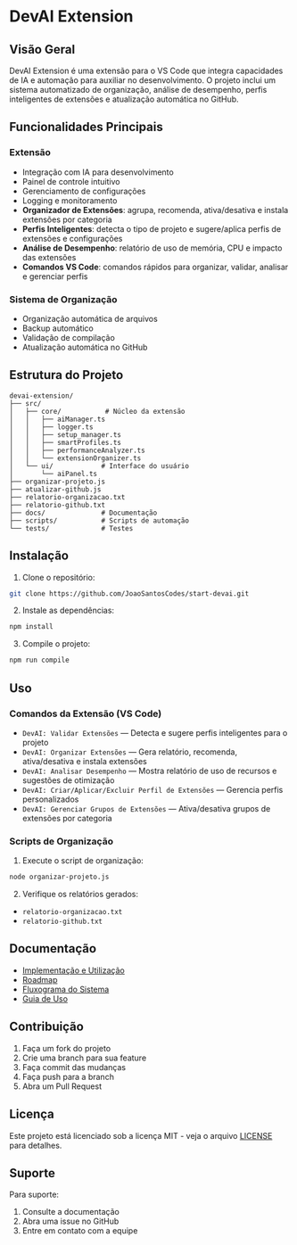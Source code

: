 # DevAI Extension

## Visão Geral

DevAI Extension é uma extensão para o VS Code que integra capacidades de IA e automação para auxiliar no desenvolvimento. O projeto inclui um sistema automatizado de organização, análise de desempenho, perfis inteligentes de extensões e atualização automática no GitHub.

## Funcionalidades Principais

### Extensão

-   Integração com IA para desenvolvimento
-   Painel de controle intuitivo
-   Gerenciamento de configurações
-   Logging e monitoramento
-   **Organizador de Extensões**: agrupa, recomenda, ativa/desativa e instala extensões por categoria
-   **Perfis Inteligentes**: detecta o tipo de projeto e sugere/aplica perfis de extensões e configurações
-   **Análise de Desempenho**: relatório de uso de memória, CPU e impacto das extensões
-   **Comandos VS Code**: comandos rápidos para organizar, validar, analisar e gerenciar perfis

### Sistema de Organização

-   Organização automática de arquivos
-   Backup automático
-   Validação de compilação
-   Atualização automática no GitHub

## Estrutura do Projeto

```
devai-extension/
├── src/
│   ├── core/           # Núcleo da extensão
│   │   ├── aiManager.ts
│   │   ├── logger.ts
│   │   ├── setup_manager.ts
│   │   ├── smartProfiles.ts
│   │   ├── performanceAnalyzer.ts
│   │   └── extensionOrganizer.ts
│   └── ui/            # Interface do usuário
│       └── aiPanel.ts
├── organizar-projeto.js
├── atualizar-github.js
├── relatorio-organizacao.txt
├── relatorio-github.txt
├── docs/              # Documentação
├── scripts/           # Scripts de automação
└── tests/             # Testes
```

## Instalação

1. Clone o repositório:

```bash
git clone https://github.com/JoaoSantosCodes/start-devai.git
```

2. Instale as dependências:

```bash
npm install
```

3. Compile o projeto:

```bash
npm run compile
```

## Uso

### Comandos da Extensão (VS Code)

-   `DevAI: Validar Extensões` — Detecta e sugere perfis inteligentes para o projeto
-   `DevAI: Organizar Extensões` — Gera relatório, recomenda, ativa/desativa e instala extensões
-   `DevAI: Analisar Desempenho` — Mostra relatório de uso de recursos e sugestões de otimização
-   `DevAI: Criar/Aplicar/Excluir Perfil de Extensões` — Gerencia perfis personalizados
-   `DevAI: Gerenciar Grupos de Extensões` — Ativa/desativa grupos de extensões por categoria

### Scripts de Organização

1. Execute o script de organização:

```bash
node organizar-projeto.js
```

2. Verifique os relatórios gerados:

-   `relatorio-organizacao.txt`
-   `relatorio-github.txt`

## Documentação

-   [Implementação e Utilização](docs/IMPLEMENTACAO.md)
-   [Roadmap](docs/ROADMAP.md)
-   [Fluxograma do Sistema](docs/FLUXOGRAMA.md)
-   [Guia de Uso](docs/usage.md)

## Contribuição

1. Faça um fork do projeto
2. Crie uma branch para sua feature
3. Faça commit das mudanças
4. Faça push para a branch
5. Abra um Pull Request

## Licença

Este projeto está licenciado sob a licença MIT - veja o arquivo [LICENSE](LICENSE) para detalhes.

## Suporte

Para suporte:

1. Consulte a documentação
2. Abra uma issue no GitHub
3. Entre em contato com a equipe
